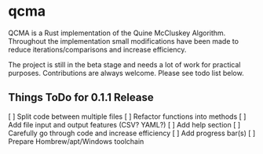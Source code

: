 # qcma
QCMA is a Rust implementation of the Quine McCluskey Algorithm. Throughout the implementation small modifications have been made to reduce iterations/comparisons and increase efficiency. 

The project is still in the beta stage and needs a lot of work for practical purposes. Contributions are always welcome. Please see todo list below.

## Things ToDo for 0.1.1 Release
[ ] Split code between multiple files
[ ] Refactor functions into methods
[ ] Add file input and output features (CSV? YAML?)
[ ] Add help section
[ ] Carefully go through code and increase efficiency
[ ] Add progress bar(s)
[ ] Prepare Hombrew/apt/Windows toolchain
